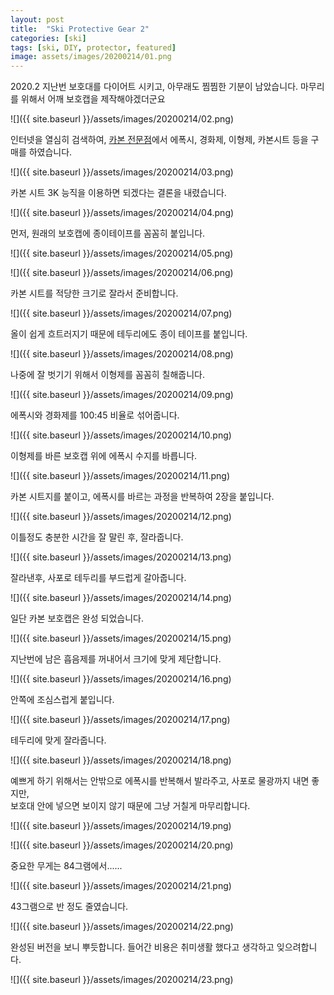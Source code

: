 ```yaml
---
layout: post
title:  "Ski Protective Gear 2"
categories: [ski]
tags: [ski, DIY, protector, featured]
image: assets/images/20200214/01.png
---
```


2020.2
지난번 보호대를 다이어트 시키고, 아무래도 찜찜한 기분이 남았습니다.
마무리를 위해서 어깨 보호캡을 제작해야겠더군요

![]({{ site.baseurl }}/assets/images/20200214/02.png)

인터넷을 열심히 검색하여, [카본 전문점][carbon1]에서 에폭시, 경화제, 이형제, 카본시트 등을 구매를 하였습니다.     

![]({{ site.baseurl }}/assets/images/20200214/03.png)

 카본 시트 3K 능직을 이용하면 되겠다는 결론을 내렸습니다.

![]({{ site.baseurl }}/assets/images/20200214/04.png)

먼저, 원래의 보호캡에 종이테이프를 꼼꼼히 붙입니다.

![]({{ site.baseurl }}/assets/images/20200214/05.png)

![]({{ site.baseurl }}/assets/images/20200214/06.png)

카본 시트를 적당한 크기로 잘라서 준비합니다.

![]({{ site.baseurl }}/assets/images/20200214/07.png)

올이 쉽게 흐트러지기 때문에 테두리에도 종이 테이프를 붙입니다.

![]({{ site.baseurl }}/assets/images/20200214/08.png)

나중에 잘 벗기기 위해서 이형제를 꼼꼼히 칠해줍니다.

![]({{ site.baseurl }}/assets/images/20200214/09.png)

에폭시와 경화제를 100:45 비율로 섞어줍니다.

![]({{ site.baseurl }}/assets/images/20200214/10.png)

이형제를 바른 보호캡 위에 에폭시 수지를 바릅니다.

![]({{ site.baseurl }}/assets/images/20200214/11.png)

카본 시트지를 붙이고, 에폭시를 바르는 과정을  반복하여 2장을 붙입니다.

![]({{ site.baseurl }}/assets/images/20200214/12.png)

이틀정도 충분한 시간을 잘 말린 후, 잘라줍니다.

![]({{ site.baseurl }}/assets/images/20200214/13.png)

잘라낸후, 사포로 테두리를 부드럽게 갈아줍니다.

![]({{ site.baseurl }}/assets/images/20200214/14.png)

일단 카본 보호캡은 완성 되었습니다.

![]({{ site.baseurl }}/assets/images/20200214/15.png)

지난번에 남은 흡음제를 꺼내어서 크기에 맞게 제단합니다.

![]({{ site.baseurl }}/assets/images/20200214/16.png)

안쪽에 조심스럽게 붙입니다.

![]({{ site.baseurl }}/assets/images/20200214/17.png)

테두리에 맞게 잘라줍니다. 

![]({{ site.baseurl }}/assets/images/20200214/18.png)

예쁘게 하기 위해서는 안밖으로 에폭시를 반복해서 발라주고, 사포로 물광까지 내면 좋지만,     
보호대 안에 넣으면 보이지 않기 때문에 그냥 거칠게 마무리합니다.

![]({{ site.baseurl }}/assets/images/20200214/19.png)

![]({{ site.baseurl }}/assets/images/20200214/20.png)

중요한 무게는 84그램에서......        

![]({{ site.baseurl }}/assets/images/20200214/21.png)

43그램으로 반 정도 줄였습니다.

![]({{ site.baseurl }}/assets/images/20200214/22.png)

완성된 버전을 보니 뿌듯합니다.
들어간 비용은 취미생활 했다고 생각하고 잊으려합니다.

![]({{ site.baseurl }}/assets/images/20200214/23.png)
﻿

[carbon1]: https://www.fiberman.co.kr/main/index
